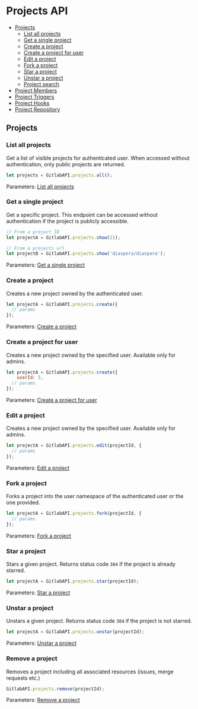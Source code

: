# Projects API

* [Projects](#projects)
	* [List all projects](#list-all-projects)
	* [Get a single project](#get-a-single-project)
	* [Create a project](#create-a-project)
	* [Create a project for user](#create-a-project-for-user)
	* [Edit a project](#edit-a-project)
	* [Fork a project](#fork-a-project)
	* [Star a project](#star-a-project)
	* [Unstar a project](#unstar-a-project)
	* [Project search](#project-search)
* [Project Members](https://github.com/jdalrymple/node-gitlab-api/blob/master/docs/project-members.md)
* [Project Triggers](https://github.com/jdalrymple/node-gitlab-api/blob/master/docs/project-triggers.md)
* [Project Hooks](https://github.com/jdalrymple/node-gitlab-api/blob/master/docs/project-hooks.md)
* [Project Repository](https://github.com/jdalrymple/node-gitlab-api/blob/master/docs/project-repository.md)

## Projects

### List all projects

Get a list of visible projects for authenticated user. When accessed without authentication, only public projects are returned.

```javascript
let projects = GitlabAPI.projects.all();
```

Parameters: [List all projects](https://github.com/gitlabhq/gitlabhq/blob/master/doc/api/projects.md#list-projects)


### Get a single project

Get a specific project. This endpoint can be accessed without authentication if
the project is publicly accessible.

```javascript
// From a project ID
let projectA = GitlabAPI.projects.show(21);

// From a projects url
let projectB = GitlabAPI.projects.show('diaspora/diaspora');
```

Parameters: [Get a single project](https://github.com/gitlabhq/gitlabhq/blob/master/doc/api/projects.md#get-single-project)


### Create a project

Creates a new project owned by the authenticated user.

```javascript
let projectA = GitlabAPI.projects.create({
  // params
});
```
Parameters: [Create a project](https://github.com/gitlabhq/gitlabhq/blob/master/doc/api/projects.md#create-project)


### Create a project for user

Creates a new project owned by the specified user. Available only for admins.

```javascript
let projectA = GitlabAPI.projects.create({
	userId: 5,
  // params
});
```
Parameters: [Create a project for user](https://github.com/gitlabhq/gitlabhq/blob/master/doc/api/projects.md#create-project-for-user)


### Edit a project

Creates a new project owned by the specified user. Available only for admins.

```javascript
let projectA = GitlabAPI.projects.edit(projectId, {
  // params
});
```
Parameters: [Edit a project](https://github.com/gitlabhq/gitlabhq/blob/master/doc/api/projects.md#edit-project)


### Fork a project

Forks a project into the user namespace of the authenticated user or the one provided.

```javascript
let projectA = GitlabAPI.projects.fork(projectId, {
  // params
});
```
Parameters: [Fork a project](https://github.com/gitlabhq/gitlabhq/blob/master/doc/api/projects.md#fork-project)


### Star a project

Stars a given project. Returns status code `304` if the project is already starred.

```javascript
let projectA = GitlabAPI.projects.star(projectId);
```
Parameters: [Star a project](https://github.com/gitlabhq/gitlabhq/blob/master/doc/api/projects.md#star-a-project)


### Unstar a project

Unstars a given project. Returns status code `304` if the project is not starred.

```javascript
let projectA = GitlabAPI.projects.unstar(projectId);
```
Parameters: [Unstar a project](https://github.com/gitlabhq/gitlabhq/blob/master/doc/api/projects.md#unstar-a-project)


### Remove a project

Removes a project including all associated resources (issues, merge requests etc.)

```javascript
GitlabAPI.projects.remove(projectId);
```
Parameters: [Remove a project](https://github.com/gitlabhq/gitlabhq/blob/master/doc/api/projects.md#remove-project)

